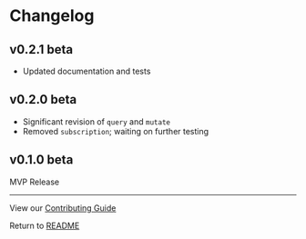 # Changelog

## v0.2.1 beta

- Updated documentation and tests

## v0.2.0 beta

- Significant revision of `query` and `mutate`
- Removed `subscription`; waiting on further testing

## v0.1.0 beta

MVP Release

---

View our [Contributing Guide](CONTRIBUTING.md)

Return to [README](README.md)
